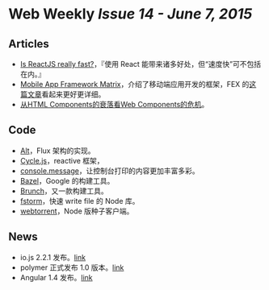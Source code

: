 # Web Weekly *Issue 14 - June 7, 2015*

## Articles
* [Is ReactJS really fast?](http://blog.500tech.com/is-reactjs-fast/)，『使用 React 能带来诸多好处，但“速度快”可不包括在内。』
* [Mobile App Framework Matrix](http://matthiasschuetz.com/mobile-app-framework-matrix/)，介绍了移动端应用开发的框架，FEX 的[这篇文章](http://fex.baidu.com/blog/2015/05/cross-mobile/)看起来更好更详细。
* [从HTML Components的衰落看Web Components的危机](https://github.com/xufei/blog/issues/3)。


## Code
* [Alt](https://github.com/goatslacker/alt)，Flux 架构的实现。
* [Cycle.js](https://github.com/staltz/cycle)，reactive 框架，
* [console.message](https://github.com/astoilkov/console.message)，让控制台打印的内容更加丰富多彩。
* [Bazel](https://github.com/google/bazel)，Google 的构建工具。
* [Brunch](http://brunch.io/)，又一款构建工具。
* [fstorm](https://github.com/leeluolee/fstorm)，快速 write file 的 Node 库。
* [webtorrent](https://github.com/feross/webtorrent)，Node 版种子客户端。



## News
* io.js 2.2.1 发布。[link](https://github.com/nodejs/io.js/blob/master/CHANGELOG.md#2015-06-01-version-221-rvagg)
* polymer 正式发布 1.0 版本。[link](https://www.polymer-project.org/)
* Angular 1.4 发布。[link](http://angularjs.blogspot.hk/2015/05/angular-140-jaracimrman-existence.html)

